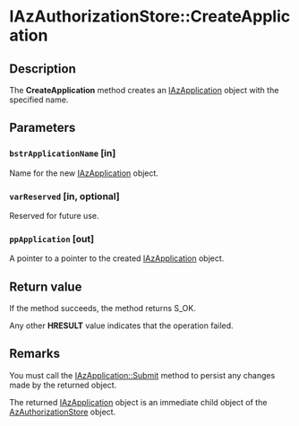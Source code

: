 # IAzAuthorizationStore::CreateApplication

## Description

The **CreateApplication** method creates an [IAzApplication](https://learn.microsoft.com/windows/desktop/api/azroles/nn-azroles-iazapplication) object with the specified name.

## Parameters

### `bstrApplicationName` [in]

Name for the new [IAzApplication](https://learn.microsoft.com/windows/desktop/api/azroles/nn-azroles-iazapplication) object.

### `varReserved` [in, optional]

Reserved for future use.

### `ppApplication` [out]

A pointer to a pointer to the created [IAzApplication](https://learn.microsoft.com/windows/desktop/api/azroles/nn-azroles-iazapplication) object.

## Return value

 If the method succeeds, the method returns S_OK.

Any other **HRESULT** value indicates that the operation failed.

## Remarks

You must call the [IAzApplication::Submit](https://learn.microsoft.com/windows/desktop/api/azroles/nf-azroles-iazapplication-submit) method to persist any changes made by the returned object.

The returned [IAzApplication](https://learn.microsoft.com/windows/desktop/api/azroles/nn-azroles-iazapplication) object is an immediate child object of the [AzAuthorizationStore](https://learn.microsoft.com/windows/desktop/api/azroles/nn-azroles-iazauthorizationstore) object.